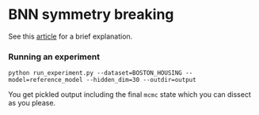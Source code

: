 # BNN symmetry breaking

See this [article](https://tavin.io/article.html) for a brief explanation.

### Running an experiment

    python run_experiment.py --dataset=BOSTON_HOUSING --model=reference_model --hidden_dim=30 --outdir=output

You get pickled output including the final `mcmc` state which you can dissect as you please.
